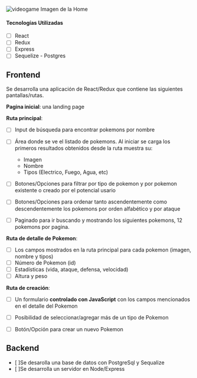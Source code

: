 
![videogame](https://user-images.githubusercontent.com/92520469/205707138-e4ce7993-e071-404d-8e41-d58e9469270b.png)
Imagen de la Home


#### Tecnologías Utilizadas

- [ ] React
- [ ] Redux
- [ ] Express
- [ ] Sequelize - Postgres

## Frontend

Se desarrolla una aplicación de React/Redux que contiene las siguientes pantallas/rutas.

__Pagina inicial__:  una landing page



__Ruta principal__: 

- [ ] Input de búsqueda para encontrar pokemons por nombre 
- [ ] Área donde se ve el listado de pokemons. Al iniciar se carga los primeros resultados obtenidos desde la ruta muestra su:
  - Imagen
  - Nombre
  - Tipos (Electrico, Fuego, Agua, etc)
- [ ] Botones/Opciones para filtrar por tipo de pokemon y por pokemon existente o creado por el potencial usario
- [ ] Botones/Opciones para ordenar tanto ascendentemente como descendentemente los pokemons por orden alfabético y por ataque
- [ ] Paginado para ir buscando y mostrando los siguientes pokemons, 12 pokemons por pagina.



__Ruta de detalle de Pokemon__: 

- [ ] Los campos mostrados en la ruta principal para cada pokemon (imagen, nombre y tipos)
- [ ] Número de Pokemon (id)
- [ ] Estadísticas (vida, ataque, defensa, velocidad)
- [ ] Altura y peso

__Ruta de creación__: 

- [ ] Un formulario __controlado con JavaScript__ con los campos mencionados en el detalle del Pokemon
- [ ] Posibilidad de seleccionar/agregar más de un tipo de Pokemon
- [ ] Botón/Opción para crear un nuevo Pokemon




## Backend
- [ ]Se desarolla una base de datos con PostgreSql y Sequalize
- [ ]Se desarrolla un servidor en Node/Express 

